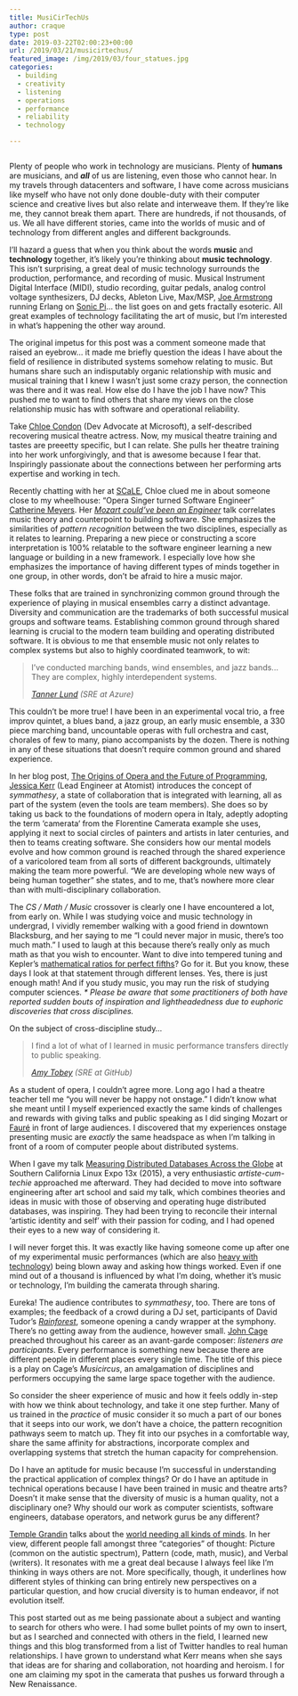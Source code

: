 ```yaml
---
title: MusiCirTechUs
author: craque
type: post
date: 2019-03-22T02:00:23+00:00
url: /2019/03/21/musicirtechus/
featured_image: /img/2019/03/four_statues.jpg
categories:
  - building
  - creativity
  - listening
  - operations
  - performance
  - reliability
  - technology

---
```

<img src="/img/2019/03/four_statues-1024x768.jpg" alt="" class="wp-image-1063" srcset="/img/2019/03/four_statues.jpg 1024w, /img/2019/03/four_statues-300x225.jpg 300w, /img/2019/03/four_statues-768x576.jpg 768w" sizes="(max-width: 1024px) 100vw, 1024px" /> 

Plenty of people who work in technology are musicians. Plenty of **humans** are musicians, and _**all**_ of us are listening, even those who cannot hear. In my travels through datacenters and software, I have come across musicians like myself who have not only done double-duty with their computer science and creative lives but also relate and interweave them. If they&#8217;re like me, they cannot break them apart. There are hundreds, if not thousands, of us. We all have different stories, came into the worlds of music and of technology from different angles and different backgrounds.

I&#8217;ll hazard a guess that when you think about the words **music** and **technology** together, it&#8217;s likely you&#8217;re thinking about **music technology**. This isn&#8217;t surprising, a great deal of music technology surrounds the production, performance, and recording of music. Musical Instrument Digital Interface (MIDI), studio recording, guitar pedals, analog control voltage synthesizers, DJ decks, Ableton Live, Max/MSP, [Joe Armstrong][1] running Erlang on [Sonic Pi][2]&#8230; the list goes on and gets fractally esoteric. All great examples of technology facilitating the art of music, but I&#8217;m interested in what&#8217;s happening the other way around.

The original impetus for this post was a comment someone made that raised an eyebrow&#8230; it made me briefly question the ideas I have about the field of resilience in distributed systems somehow relating to music. But humans share such an indisputably organic relationship with music and musical training that I knew I wasn&#8217;t just some crazy person, the connection was there and it was real. How else do I have the job I have now? This pushed me to want to find others that share my views on the close relationship music has with software and operational reliability.

Take [Chloe Condon][3] (Dev Advocate at Microsoft), a self-described recovering musical theatre actress. Now, my musical theatre training and tastes are <g class="gr_ gr\_6 gr-alert gr\_spell gr\_inline\_cards gr\_run\_anim ContextualSpelling ins-del multiReplace" id="6" data-gr-id="6">preeetty</g> specific, but I can relate. She pulls her theatre training into her work unforgivingly, and that is awesome because I fear that. Inspiringly passionate about the connections between her performing arts expertise and working in tech.

Recently chatting with her at [SCaLE][4], Chloe clued me in about someone close to my wheelhouse: &#8220;Opera Singer turned Software Engineer&#8221; [Catherine Meyers][5]. Her _[Mozart could&#8217;ve been an Engineer][6]_ talk correlates music theory and counterpoint to building software. She emphasizes the similarities of _pattern recognition_ between the two disciplines, especially as it relates to learning. Preparing a new piece or constructing a score interpretation is 100% relatable to the software engineer learning a new language or building in a new framework. I especially love how she emphasizes the importance of having different types of minds together in one group, in other words, don&#8217;t be afraid to hire a music major.

These folks that are trained in synchronizing common ground through the experience of playing in musical ensembles carry a distinct advantage. Diversity and communication are the trademarks of both successful musical groups and software teams. Establishing common ground through shared learning is crucial to the modern team building and operating distributed software. It is obvious to me that ensemble music not only relates to complex systems but also to highly coordinated teamwork, to wit:

<blockquote class="wp-block-quote">
    I&#8217;ve conducted marching bands, wind ensembles, and jazz bands<g class="gr_ gr_94 gr-alert gr_gramm gr_inline_cards gr_disable_anim_appear Punctuation multiReplace" id="94" data-gr-id="94">..</g>. They are complex, highly interdependent systems.
  
  <cite><a href="https://twitter.com/101010Lund">Tanner Lund</a> (SRE at Azure)</cite>
</blockquote>

This couldn&#8217;t be <g class="gr_ gr\_21 gr-alert gr\_gramm gr\_inline\_cards gr\_disable\_anim_appear Grammar multiReplace" id="21" data-gr-id="21">more true</g>! I have been in an experimental vocal trio, a free improv quintet, a blues band, a jazz group, an early music ensemble, a 330 piece marching band, uncountable operas with full orchestra and cast, chorales of few <g class="gr_ gr\_595 gr-alert gr\_spell gr\_inline\_cards gr\_run\_anim ContextualSpelling multiReplace" id="595" data-gr-id="595">to</g> many, piano accompanists by the dozen. There is nothing in any of these situations that <g class="gr_ gr\_488 gr-alert gr\_gramm gr\_inline\_cards gr\_run\_anim Grammar multiReplace" id="488" data-gr-id="488">doesn&#8217;t</g> require common ground and shared experience.

In her blog post, [The Origins of Opera and the Future of Programming][7], [Jessica Kerr][8] (Lead Engineer at Atomist) introduces the concept of _symmathesy_, a state of collaboration that is integrated with learning, all as part of the system (even the tools are team members). She does so by taking us back to the foundations of modern opera in Italy, adeptly adopting the term &#8216;<g class="gr_ gr\_7 gr-alert gr\_spell gr\_inline\_cards gr\_run\_anim ContextualSpelling ins-del multiReplace" id="7" data-gr-id="7">camerata</g>&#8216; from the Florentine Camerata example she uses, applying it next to social circles of painters and artists in later <g class="gr_ gr\_9 gr-alert gr\_gramm gr\_inline\_cards gr\_run\_anim Punctuation only-del replaceWithoutSep" id="9" data-gr-id="9">centuries,</g> and then to teams creating software. She considers how our mental models evolve and how common ground is reached through the shared experience of a varicolored team from all sorts of different backgrounds, ultimately making the team more powerful. &#8220;We are developing whole new ways of being human together&#8221; she states, and to me, that&#8217;s nowhere more clear than with multi-disciplinary collaboration.

The _CS / Math / Music_ crossover is clearly one I have encountered a lot, from early on. While I was studying voice and music technology in undergrad, I vividly remember walking with a good friend in downtown Blacksburg, and her saying to me &#8220;I could never major in music, there&#8217;s too much math.&#8221; I used to laugh at this because there&#8217;s really only as much math as that you wish to encounter. Want to dive into tempered tuning and Kepler&#8217;s [mathematical ratios for perfect fifths][9]? Go for it. But you know, these days I look at that statement through different lenses. Yes, there is just enough math! And if you study music, you may run the risk of studying computer sciences. _* Please be aware that some practitioners of both have reported sudden bouts of inspiration and lightheadedness due to euphoric discoveries that cross disciplines._

On the subject of cross-discipline study&#8230;

<blockquote class="wp-block-quote">
  <p>
    I find a lot of what of I learned in music performance transfers directly to public speaking.
  </p>
  
  <cite><a href="https://twitter.com/missamytobey">Amy Tobey</a> (SRE at GitHub)</cite>
</blockquote>

As a student of opera, I couldn&#8217;t agree more. Long ago I had a theatre teacher tell me &#8220;you will never be <g class="gr_ gr\_55 gr-alert gr\_gramm gr\_inline\_cards gr\_run\_anim Punctuation only-ins replaceWithoutSep" id="55" data-gr-id="55">happy</g> not onstage.&#8221; I didn&#8217;t know what she meant until I myself experienced exactly the same kinds of challenges and rewards with giving talks and public speaking as I did singing Mozart or [Fauré][10] in front of large audiences. I discovered that my experiences onstage presenting music are _exactly_ the same headspace as when I&#8217;m talking in front of a room of computer people about distributed systems.

When I gave my talk [Measuring Distributed Databases Across the Globe][11] at Southern California Linux Expo 13x (2015), a very enthusiastic _artiste-cum-techie_ approached me afterward. They had decided to move into software engineering after art school and said my talk, which combines theories and ideas in music with those of observing and operating huge distributed databases, was inspiring. They had been trying to reconcile their internal &#8216;artistic identity and self&#8217; with their passion for coding, and I had opened their eyes to a new way of considering it.

I will never forget this. It was exactly like having someone come up after one of my experimental music performances (which are also [heavy with technology][12]) being blown away and asking how things worked. Even if one mind out of a thousand is influenced by what I&#8217;m doing, whether it&#8217;s music or technology, I&#8217;m building the <g class="gr_ gr\_100 gr-alert gr\_spell gr\_inline\_cards gr\_run\_anim ContextualSpelling ins-del multiReplace" id="100" data-gr-id="100">camerata</g> through sharing<g class="gr_ gr\_246 gr-alert gr\_gramm gr\_inline\_cards gr\_run\_anim Style replaceWithoutSep" id="246" data-gr-id="246">.</g>

Eureka! The audience contributes to _symmathesy_, too. There are tons of examples; the feedback of a crowd during a DJ set, participants of David Tudor&#8217;s _[Rainforest][13]_, someone opening a candy wrapper at the symphony. There&#8217;s no getting away from the audience, however small. [John Cage][14] preached throughout his career as an avant-garde composer: _listeners are participants_. Every performance is something new because there are different people in different places every single time. The title of this piece is a play on Cage&#8217;s _Musicircus_, an amalgamation of disciplines and performers occupying the same large space together with the audience.

So consider the sheer experience of music and how it feels oddly in-step with how we think about technology, and take it one step further. Many of us trained in the _practice_ of music consider it so much a part of our bones that it seeps into our work, we don&#8217;t have a choice, the pattern recognition pathways seem to match up. They fit into our psyches in a comfortable way, share the same affinity for abstractions, incorporate complex and overlapping systems that stretch the human capacity for comprehension.

Do I have an aptitude for music because I&#8217;m successful in understanding the practical application of complex things? Or do I have an aptitude in technical operations because I have been trained in music and theatre arts? Doesn&#8217;t it make sense that the diversity of music is a human quality, not a disciplinary one? Why should our work as computer scientists, software engineers, database operators, and network gurus be any different?

[Temple Grandin][15] talks about the [world needing all kinds of minds][16]. In her view, different people fall amongst three &#8220;categories&#8221; of thought: Picture (common on the autistic spectrum), Pattern (code, math, music), and Verbal (writers). It resonates with me a great deal because I always feel like I&#8217;m thinking in ways others are not. More specifically, though, it underlines how different styles of thinking can bring entirely new perspectives on a particular question, and how crucial diversity is to human <g class="gr_ gr\_62 gr-alert gr\_gramm gr\_inline\_cards gr\_run\_anim Punctuation only-del replaceWithoutSep" id="62" data-gr-id="62">endeavor,</g> if not evolution itself. 

This post started out as me being passionate about a subject and wanting to search for others who were. I had some bullet points of my own to insert, but as I searched and connected with others in the field, I learned new things and this blog transformed from a list of Twitter handles to real human relationships. I have grown to understand what Kerr means when she says that ideas are for sharing and collaboration, not hoarding and heroism. I for one am claiming my spot in the <g class="gr_ gr\_6 gr-alert gr\_spell gr\_inline\_cards gr\_run\_anim ContextualSpelling ins-del multiReplace" id="6" data-gr-id="6">camerata</g> that pushes us forward through a New Renaissance.

 [1]: https://twitter.com/joeerl
 [2]: https://sonic-pi.net/
 [3]: https://twitter.com/chloecondon
 [4]: https://www.socallinuxexpo.org/scale/17x/
 [5]: https://twitter.com/ccmeyers324
 [6]: https://youtu.be/n1U1rcThnzw
 [7]: https://the-composition.com/the-origins-of-opera-and-the-future-of-programming-bcdaf8fbe960
 [8]: https://twitter.com/jessitron
 [9]: https://en.wikipedia.org/wiki/Perfect_fifth#Pitch_ratio
 [10]: https://youtu.be/UnilUPXmipM
 [11]: https://www.youtube.com/watch?v=QpFfLv7Uolw
 [12]: https://soundcloud.com/craque
 [13]: https://youtu.be/RhHkM5vL6Dc
 [14]: https://en.wikipedia.org/wiki/John_Cage
 [15]: https://en.wikipedia.org/wiki/Temple_Grandin
 [16]: https://youtu.be/fn_9f5x0f1Q

